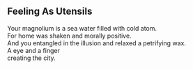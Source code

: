 Feeling As Utensils
-------------------
Your magnolium is a sea water filled with cold atom.  
For home was shaken and morally positive.  
And you entangled in the illusion and relaxed a petrifying wax.  
A eye and a finger  
creating the city.  
